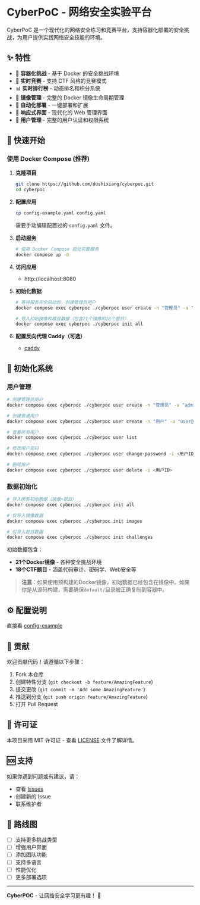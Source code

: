 # CyberPoC - 网络安全实验平台

CyberPoC 是一个现代化的网络安全练习和竞赛平台，支持容器化部署的安全挑战，为用户提供实践网络安全技能的环境。

## ✨ 特性

- 🐳 **容器化挑战** - 基于 Docker 的安全挑战环境
- 🎯 **实时竞赛** - 支持 CTF 风格的竞赛模式
- 📊 **实时排行榜** - 动态排名和积分系统
- 🔧 **镜像管理** - 完整的 Docker 镜像生命周期管理
- 🚀 **自动化部署** - 一键部署和扩展
- 📱 **响应式界面** - 现代化的 Web 管理界面
- 🔐 **用户管理** - 完整的用户认证和权限系统

## 🚀 快速开始

### 使用 Docker Compose (推荐)

1. **克隆项目**
   ```bash
   git clone https://github.com/dushixiang/cyberpoc.git
   cd cyberpoc
   ```
   
2. **配置应用**
    ```bash
    cp config-example.yaml config.yaml
    ```
   需要手动编辑配置过的 `config.yaml` 文件。

3. **启动服务**
   ```bash
   # 使用 Docker Compose 启动完整服务
   docker compose up -d
   ```

4. **访问应用**
   - http://localhost:8080

5. **初始化数据**
   ```bash
   # 等待服务完全启动后，创建管理员用户
   docker compose exec cyberpoc ./cyberpoc user create -n "管理员" -a "admin@example.com" -t admin
   
   # 导入初始镜像和题目数据（包含21个镜像和18个题目）
   docker compose exec cyberpoc ./cyberpoc init all
   ```

6. **配置反向代理 Caddy（可选）**
   - [caddy](./docs/caddy.md)

## 🎯 初始化系统

### 用户管理

```bash
# 创建管理员用户
docker compose exec cyberpoc ./cyberpoc user create -n "管理员" -a "admin@example.com" -t admin

# 创建普通用户  
docker compose exec cyberpoc ./cyberpoc user create -n "用户" -a "user@example.com" -t regular

# 查看所有用户
docker compose exec cyberpoc ./cyberpoc user list

# 修改用户密码
docker compose exec cyberpoc ./cyberpoc user change-password -i <用户ID>

# 删除用户
docker compose exec cyberpoc ./cyberpoc user delete -i <用户ID>
```

### 数据初始化

```bash
# 导入所有初始数据（镜像+题目）
docker compose exec cyberpoc ./cyberpoc init all

# 仅导入镜像数据
docker compose exec cyberpoc ./cyberpoc init images

# 仅导入题目数据  
docker compose exec cyberpoc ./cyberpoc init challenges
```

初始数据包含：
- **21个Docker镜像** - 各种安全挑战环境
- **18个CTF题目** - 涵盖代码审计、密码学、Web安全等

> **注意**：如果使用预构建的Docker镜像，初始数据已经包含在镜像中。如果你是从源码构建，需要确保`default/`目录被正确复制到容器中。

## ⚙️ 配置说明

直接看 [config-example](./config-example.yaml)

## 🤝 贡献

欢迎贡献代码！请遵循以下步骤：

1. Fork 本仓库
2. 创建特性分支 (`git checkout -b feature/AmazingFeature`)
3. 提交更改 (`git commit -m 'Add some AmazingFeature'`)
4. 推送到分支 (`git push origin feature/AmazingFeature`)
5. 打开 Pull Request

## 📄 许可证

本项目采用 MIT 许可证 - 查看 [LICENSE](LICENSE) 文件了解详情。

## 🆘 支持

如果你遇到问题或有建议，请：

- 查看 [Issues](https://github.com/dushixiang/cyberpoc/issues)
- 创建新的 Issue
- 联系维护者

## 🎯 路线图

- [ ] 支持更多挑战类型
- [ ] 增强用户界面
- [ ] 添加团队功能
- [ ] 支持多语言
- [ ] 性能优化
- [ ] 更多部署选项

---

**CyberPOC** - 让网络安全学习更有趣！ 🚀